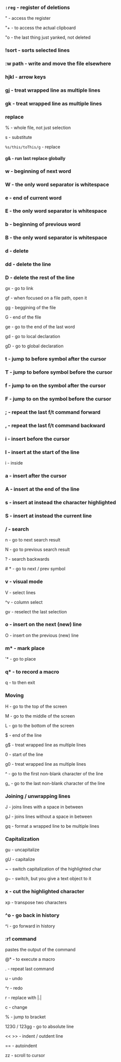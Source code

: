 ### `:reg` - register of deletions

" - access the register

"+ - to access the actual clipboard

"o - the last thing just yanked, not deleted

### !sort - sorts selected lines

### :w path - write and move the file elsewhere

### hjkl - arrow keys

### gj - treat wrapped line as multiple lines

### gk - treat wrapped line as multiple lines

### replace

% - whole file, not just selection

s - substitute

`%s/this/toThis/g` - replace

#### g& - run last replace globally

### w - beginning of next word

### W - the only word separator is whitespace

### e - end of current word

### E - the only word separator is whitespace

### b - beginning of previous word

### B - the only word separator is whitespace

### d - delete

### dd - delete the line

### D - delete the rest of the line

gx - go to link

gf - when focused on a file path, open it

gg - beggining of the file

G - end of the file

ge - go to the end of the last word

gd - go to local declaration

gD - go to global declaration

### t - jump to before symbol after the cursor

### T - jump to before symbol before the cursor

### f - jump to on the symbol after the cursor

### F - jump to on the symbol before the cursor

### ; - repeat the last f/t command forward

### , - repeat the last f/t command backward

### i - insert before the cursor

### I - insert at the start of the line

i - inside

### a - insert after the cursor

### A - insert at the end of the line

### s - insert at instead the character highlighted

### S - insert at instead the current line

### / - search

n - go to next search result

N - go to previous search result

? - search backwards

\# * - go to next / prev symbol

### v - visual mode

V - select lines

^v - column select

gv - reselect the last selection

### o - insert on the next (new) line

O - insert on the previous (new) line

### m* - mark place

'* - go to place

### q* - to record a macro

q - to then exit

### Moving

H - go to the top of the screen

M - go to the middle of the screen

L - go to the bottom of the screen

\$ - end of the line

g$ - treat wrapped line as multiple lines

0 - start of the line

g0 - treat wrapped line as multiple lines

^ - go to the first non-blank character of the line

g_ - go to the last non-blank character of the line

### Joining / unwrapping lines

J - joins lines with a space in between

gJ - joins lines without a space in between

gq - format a wrapped line to be multiple lines

### Capitalization

gu - uncapitalize

gU - capitalize

~ - switch capitalization of the highlighted char

g~ - switch, but you give a text object to it

### x - cut the highlighted character

xp - transpose two characters

### ^o - go back in history

^i - go forward in history

### :r! command

pastes the output of the command

@* - to execute a macro

. - repeat last command

u - undo

^r - redo

r - replace with |.|

c - change

% - jump to bracket

123G / 123gg - go to absolute line

<< >> - indent / outdent line

== - autoindent

zz - scroll to cursor